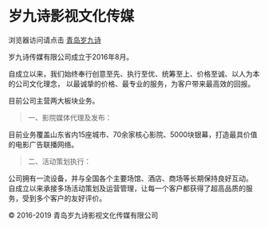 # 岁九诗影视文化传媒


浏览器访问请点击 [青岛岁九诗](https://www.sjsmedia.cn/)

岁九诗传媒有限公司成立于2016年8月。

自成立以来，我们始终奉行创意至先、执行至优、统筹至上、价格至诚、以人为本的公司文化理念， 以最诚挚的价格、最专业的服务，为客户带来最高效的回报。

目前公司主营两大板块业务。

> 一、影院媒体代理及发布：

目前业务覆盖山东省内15座城市、70余家核心影院、5000块银幕，打造最具价值的电影广告联播网络。

>二、活动策划执行：

公司拥有一流设备，并与全国各个主要场馆、酒店、商场等长期保持良好互动。 自成立以来承接多场活动策划及运营管理，让每一个客户都获得了超高品质的服务，受到多个客户的友好评价。


© 2016-2019 青岛岁九诗影视文化传媒有限公司

